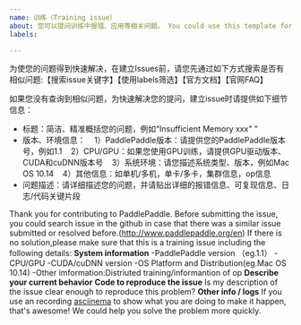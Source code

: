 ```yaml
---
name: 训练（Training issue）
about: 您可以提问训练中报错、应用等相关问题。 You could use this template for reporting an training  issue.
labels: 

---
```


为使您的问题得到快速解决，在建立Issues前，请您先通过如下方式搜索是否有相似问题:【搜索issue关键字】【使用labels筛选】【官方文档】【官网FAQ】

如果您没有查询到相似问题，为快速解决您的提问，建立issue时请提供如下细节信息：
- 标题：简洁、精准概括您的问题，例如“Insufficient Memory xxx" ”
- 版本、环境信息：
    1）PaddlePaddle版本：请提供您的PaddlePaddle版本号，例如1.1
    2）CPU/GPU：如果您使用GPU训练，请提供GPU驱动版本、CUDA和cuDNN版本号
    3）系统环境：请您描述系统类型、版本，例如Mac OS 10.14
    4）其他信息：如单机/多机，单卡/多卡，集群信息，op信息
- 问题描述：请详细描述您的问题，并请贴出详细的报错信息、可复现信息、日志/代码关键片段

Thank you for contributing to PaddlePaddle.
Before submitting the issue, you could search issue in the github in case that there was a similar issue submitted or resolved before.(http://www.paddlepaddle.org/en)
If there is no solution,please make sure that this is a training issue including the following details:
**System information**
-PaddlePaddle version （eg.1.1）
-CPU/GPU
-CUDA/cuDNN version
-OS Platform and Distribution(eg.Mac OS 10.14)
-Other imformation:Distriuted training/informantion of op
**Describe your current behavior**
**Code to reproduce the issue**
Is my description of the issue clear enough to reproduce this problem?
**Other info / logs**
If you use an recording [asciinema](https://asciinema.org/) to show what you are doing to make it happen, that's awesome! We could help you solve the problem more quickly.
